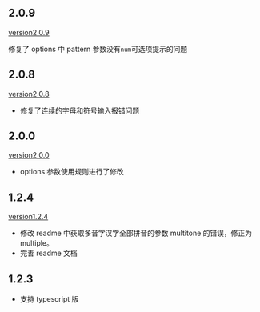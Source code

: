 ## 2.0.9

[version2.0.9](./2.0.9.md)

修复了 options 中 pattern 参数没有`num`可选项提示的问题

## 2.0.8

[version2.0.8](./2.0.8.md)

- 修复了连续的字母和符号输入报错问题

## 2.0.0

[version2.0.0](./2.0.0.md)

- options 参数使用规则进行了修改

## 1.2.4

[version1.2.4](./1.2.4.md)

- 修改 readme 中获取多音字汉字全部拼音的参数 multitone 的错误，修正为 multiple。
- 完善 readme 文档

## 1.2.3

- 支持 typescript 版

